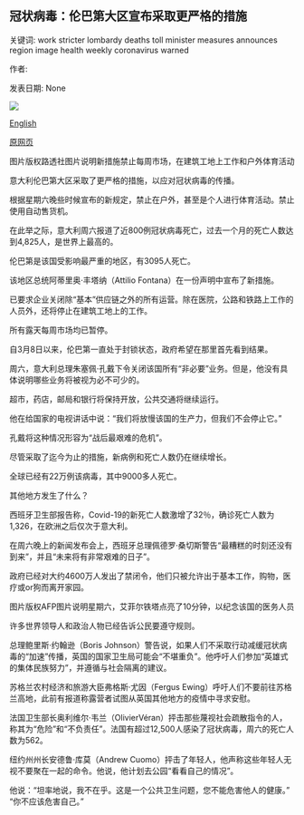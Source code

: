 ## 冠状病毒：伦巴第大区宣布采取更严格的措施

关键词: work stricter lombardy deaths toll minister measures announces region image health weekly coronavirus warned

作者: 

发表日期: None

![](https://ichef.bbci.co.uk/news/1024/branded_news/81E0/production/_111384233_060750169-1.jpg)

[English](Coronavirus%3A%20Lombardy%20region%20announces%20stricter%20measures.md)

[原网页](https://www.bbc.com/news/world-europe-51991972)

图片版权路透社图片说明新措施禁止每周市场，在建筑工地上工作和户外体育活动

意大利伦巴第大区采取了更严格的措施，以应对冠状病毒的传播。

根据星期六晚些时候宣布的新规定，禁止在户外，甚至是个人进行体育活动。禁止使用自动售货机。

在此举之际，意大利周六报道了近800例冠状病毒死亡，过去一个月的死亡人数达到4,825人，是世界上最高的。

伦巴第是该国受影响最严重的地区，有3095人死亡。

该地区总统阿蒂里奥·丰塔纳（Attilio Fontana）在一份声明中宣布了新措施。

已要求企业关闭除“基本”供应链之外的所有运营。除在医院，公路和铁路上工作的人员外，还将停止在建筑工地上的工作。

所有露天每周市场均已暂停。

自3月8日以来，伦巴第一直处于封锁状态，政府希望在那里首先看到结果。

周六，意大利总理朱塞佩·孔戴下令关闭该国所有“非必要”业务。但是，他没有具体说明哪些业务将被视为必不可少的。

超市，药店，邮局和银行将保持开放，公共交通将继续运行。

他在给国家的电视讲话中说：“我们将放慢该国的生产力，但我们不会停止它。”

孔戴将这种情况形容为“战后最艰难的危机”。

尽管采取了迄今为止的措施，新病例和死亡人数仍在继续增长。

全球已经有22万例该病毒，其中9000多人死亡。

其他地方发生了什么？

西班牙卫生部报告称，Covid-19的新死亡人数激增了32％，确诊死亡人数为1,326，在欧洲之后仅次于意大利。

在周六晚上的新闻发布会上，西班牙总理佩德罗·桑切斯警告“最糟糕的时刻还没有到来”，并且“未来将有非常艰难的日子”。

政府已经对大约4600万人发出了禁闭令，他们只被允许出于基本工作，购物，医疗或or狗而离开家园。

图片版权AFP图片说明星期六，艾菲尔铁塔点亮了10分钟，以纪念该国的医务人员

许多世界领导人和政治人物已经告诉公民要遵守规则。

总理鲍里斯·约翰逊（Boris Johnson）警告说，如果人们不采取行动减缓冠状病毒的“加速”传播，英国的国家卫生局可能会“不堪重负”。他呼吁人们参加“英雄式的集体民族努力”，并遵循与社会隔离的建议。

苏格兰农村经济和旅游大臣弗格斯·尤因（Fergus Ewing）呼吁人们不要前往苏格兰高地，此前有报道称露营者试图从英国其他地方的疫情中寻求安慰。

法国卫生部长奥利维尔·韦兰（OlivierVéran）抨击那些蔑视社会疏散指令的人，称其为“危险”和“不负责任”。法国有超过12,500人感染了冠状病毒，周六的死亡人数为562。

纽约州州长安德鲁·库莫（Andrew Cuomo）抨击了年轻人，他声称这些年轻人无视不要聚在一起的命令。他说，他计划去公园“看看自己的情况”。

他说：“坦率地说，我不在乎。这是一个公共卫生问题，您不能危害他人的健康。” “你不应该危害自己。”